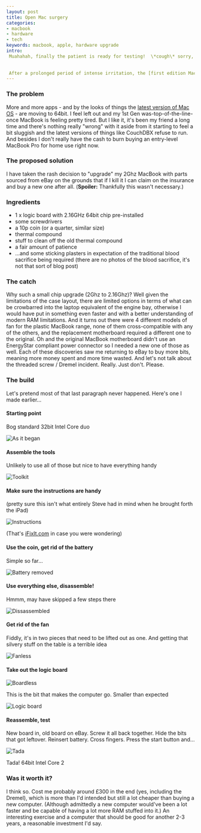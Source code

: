 ```yaml
---
layout: post
title: Open Mac surgery
categories: 
- macbook
- hardware
- tech
keywords: macbook, apple, hardware upgrade
intro:
 Muahahah, finally the patient is ready for testing!  \*cough\* sorry, been working on this for so long now it's sent me slightly round the twist. Well, slightly \*further\* round the... You know what I mean!
 
 
 After a prolonged period of intense irritation, the [first edition MacBook black](http://support.apple.com/kb/SP31) is now sporting a 64bit Core2 processor, a shiny new motherboard and a few other fiddly things. If you're squeamish about graphic shots of open cases, look away now...
---
```


### The problem

More and more apps - and by the looks of things the [latest version of Mac OS](http://en.wikipedia.org/wiki/Mac_OS_X_Lion#System_requirements) - are moving to 64bit. I feel left out and my 1st Gen was-top-of-the-line-once MacBook is feeling pretty tired. But I like it, it's been my friend a long time and there's nothing really "wrong" with it aside from it starting to feel a bit sluggish and the latest versions of things like CouchDBX refuse to run. And besides I don't really have the cash to burn buying an entry-level MacBook Pro for home use right now.

### The proposed solution

I have taken the rash decision to "upgrade" my 2Ghz MacBook with parts sourced from eBay on the grounds that if I kill it I can claim on the insurance and buy a new one after all. (**Spoiler:** Thankfully this wasn't necessary.)

### Ingredients

 * 1 x logic board with 2.16GHz 64bit chip pre-installed
 * some screwdrivers
 * a 10p coin (or a quarter, similar size)
 * thermal compound
 * stuff to clean off the old thermal compound
 * a fair amount of patience 
 * ...and some sticking plasters in expectation of the traditional blood sacrifice being required (there are no photos of the blood sacrifice, it's not that sort of blog post)
 
### The catch

Why such a small chip upgrade (2Ghz to 2.16Ghz)? Well given the limitations of the case layout, there are limited options in terms of what can be crowbarred into the laptop equivalent of the engine bay, otherwise I would have put in something even faster and with a better understanding of modern RAM limitations. And it turns out there were 4 different models of fan for the plastic MacBook range, none of them cross-compatible with any of the others, and the replacement motherboard required a different one to the original. Oh and the original MacBook motherboard didn't use an EnergyStar compliant power connector so I needed a new one of those as well. Each of these discoveries saw me returning to eBay to buy more bits, meaning more money spent and more time wasted. And let's not talk about the threaded screw / Dremel incident. Really. Just don't. Please.

### The build

Let's pretend most of that last paragraph never happened. Here's one I made earlier...

#### Starting point

Bog standard 32bit Intel Core duo

![As it began](images/macbook-rebuild/start.png)

#### Assemble the tools

Unlikely to use all of those but nice to have everything handy

![Toolkit](images/macbook-rebuild/tools.jpg)

#### Make sure the instructions are handy

(pretty sure this isn't what entirely Steve had in mind when he brought forth the iPad)

![Instructions](images/macbook-rebuild/instructions.jpg)

(That's [iFixIt.com](http://www.ifixit.com) in case you were wondering)

#### Use the coin, get rid of the battery

Simple so far...

![Battery removed](images/macbook-rebuild/debatteried.jpg)

#### Use everything else, disassemble!

Hmmm, may have skipped a few steps there

![Dissassembled](images/macbook-rebuild/circuits.jpg)

#### Get rid of the fan

Fiddly, it's in two pieces that need to be lifted out as one. And getting that silvery stuff on the table is a terrible idea

![Fanless](images/macbook-rebuild/chips.jpg)

#### Take out the logic board

![Boardless](images/macbook-rebuild/boardless.jpg)

This is the bit that makes the computer go. Smaller than expected

![Logic board](images/macbook-rebuild/board.jpg)

#### Reassemble, test

New board in, old board on eBay. Screw it all back together. Hide the bits that got leftover. Reinsert battery. Cross fingers. Press the start button and...

![Tada](images/macbook-rebuild/fixed.png)

Tada! 64bit Intel Core 2

### Was it worth it?

I think so. Cost me probably around &pound;300 in the end (yes, including the Dremel), which is more than I'd intended but still a lot cheaper than buying a new computer. (Although admittedly a new computer would've been a lot faster and be capable of having a lot more RAM stuffed into it.) An interesting exercise and a computer that should be good for another 2-3 years, a reasonable investment I'd say.